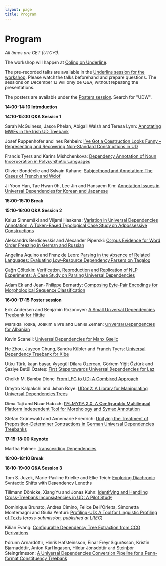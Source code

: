 ```yaml
---
layout: page
title: Program
---
```


# Program

*All times are CET (UTC+1).*

The workshop will happen at [Coling on Underline](https://www.underline.io/events/54/reception).

The pre-recorded talks are available in the [Underline session for the workshop](https://underline.io/events/54/sessions?eventSessionId=1447). Please watch the talks beforehand and prepare questions. The sessions on December 13 will only be Q&A, without repeating the presentations.

The posters are available under the [Posters session](https://www.underline.io/events/54/posters/). Search for "UDW".

**14:00-14:10 Introduction**

**14:10-15:00 Q&A Session 1**

Sarah McGuiness, Jason Phelan, Abigail Walsh and Teresa Lynn: [Annotating MWEs in the Irish UD Treebank](./papers/2020.udw2020-1.15.pdf)

Josef Ruppenhofer and Ines Rehbein: [I’ve Got a Construction Looks Funny – Representing and Recovering Non-Standard Constructions in UD](./papers/2020.udw2020-1.16.pdf)

Francis Tyers and Karina Mishchenkova: [Dependency Annotation of Noun Incorporation in Polysynthetic Languages](./papers/2020.udw2020-1.22.pdf)

Olivier Bondéelle and Sylvain Kahane: [Subjecthood and Annotation: The Cases of French and Wolof](./papers/2020.udw2020-1.5.pdf)

Ji Yoon Han, Tae Hwan Oh, Lee Jin and Hansaem Kim: [Annotation Issues in Universal Dependencies for Korean and Japanese](./papers/2020.udw2020-1.12.pdf)

**15:00-15:10 Break**

**15:10-16:00 Q&A Session 2**

Kaius Sinnemäki and Viljami Haakana: [Variation in Universal Dependencies Annotation: A Token-Based Typological Case Study on Adpossessive Constructions](./papers/2020.udw2020-1.18.pdf)

Aleksandrs Berdicevskis and Alexander Piperski: [Corpus Evidence for Word Order Freezing in German and Russian](./papers/2020.udw2020-1.4.pdf)

Angelina Aquino and Franz de Leon: [Parsing in the Absence of Related Languages: Evaluating Low-Resource Dependency Parsers on Tagalog](./papers/2020.udw2020-1.2.pdf)

Çağrı Çöltekin: [Verification, Reproduction and Replication of NLP Experiments: A Case Study on Parsing Universal Dependencies](./papers/2020.udw2020-1.6.pdf)

Adam Ek and Jean-Philippe Bernardy: [Composing Byte-Pair Encodings for Morphological Sequence Classification](./papers/2020.udw2020-1.9.pdf)

**16:00-17:15 Poster session**

Erik Andersen and Benjamin Rozonoyer: [A Small Universal Dependencies Treebank for Hittite](./papers/2020.udw2020-1.1.pdf)

Marsida Toska, Joakim Nivre and Daniel Zeman: [ Universal Dependencies for Albanian](./papers/2020.udw2020-1.20.pdf)

Kevin Scanell: [Universal Dependencies for Manx Gaelic](./papers/2020.udw2020-1.17.pdf)

He Zhou, Juyeon Chung, Sandra Kübler and Francis Tyers: [Universal Dependency Treebank for Xibe](./papers/2020.udw2020-1.23.pdf)

Utku Türk, kaan bayar, Ayşegül Dilara Özercan, Görkem Yiğit Öztürk and Şaziye Betül Özateş: [First Steps towards Universal Dependencies for Laz](./papers/2020.udw2020-1.21.pdf)

Cheikh M. Bamba Dione: [From LFG to UD: A Combined Approach](./papers/2020.udw2020-1.7.pdf)

Dmytro Kalpakchi and Johan Boye: [UDon2: A Library for Manipulating Universal Dependencies Trees](./papers/2020.udw2020-1.14.pdf)

Dima Taji and Nizar Habash: [PALMYRA 2.0: A Conﬁgurable Multilingual Platform Independent Tool for Morphology and Syntax Annotation](./papers/2020.udw2020-1.19.pdf)

Stefan Grünewald and Annemarie Friedrich: [Unifying the Treatment of Preposition-Determiner Contractions in German Universal Dependencies Treebanks](./papers/2020.udw2020-1.11.pdf)

**17:15-18:00 Keynote**

Martha Palmer: [Transcending Dependencies](./invited-talk.html)

**18:00-18:10 Break**

**18:10-19:00 Q&A Session 3**

Tom S. Juzek, Marie-Pauline Krielke and Elke Teich: [Exploring Diachronic Syntactic Shifts with Dependency Lengths](./papers/2020.udw2020-1.13.pdf)

Tillmann Dönicke, Xiang Yu and Jonas Kuhn: [Identifying and Handling Cross-Treebank Inconsistencies in UD: A Pilot Study](./papers/2020.udw2020-1.8.pdf)

Dominique Brunato, Andrea Cimino, Felice Dell'Orletta, Simonetta Montemagni and Giulia Venturi: [Profiling-UD: A Tool for Linguistic Profiling of Texts](https://www.aclweb.org/anthology/2020.lrec-1.883.pdf) (_cross-submission, published at LREC_)

Kilian Evang: [Configurable Dependency Tree Extraction from CCG Derivations](./papers/2020.udw2020-1.10.pdf)

Þórunn Arnardóttir, Hinrik Hafsteinsson, Einar Freyr Sigurðsson, Kristín Bjarnadóttir, Anton Karl Ingason, Hildur Jónsdóttir and Steinþór Steingrímsson: [A Universal Dependencies Conversion Pipeline for a Penn-format Constituency Treebank](./papers/2020.udw2020-1.3.pdf)








